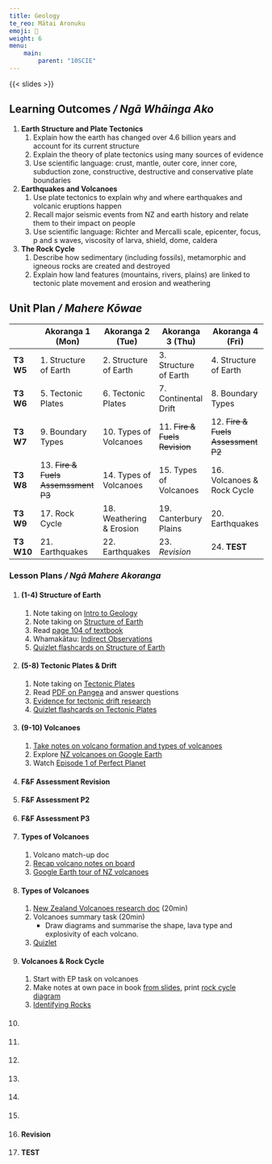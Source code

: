 ```yaml
---
title: Geology
te_reo: Mātai Aronuku
emoji: 🌋
weight: 6
menu:
    main:
        parent: "10SCIE"
---
```


<!-- 
1. Structure of Earth
    - Core, Outer Core, Mantle, Crust
    - Convection Currents, nuclear reactions, tectonic plate movement
2. Volcanoes
    - Label a diagram
    - Types of volcanoes: shield, cone, caldera, dome + examples a plenty
    - Shapes of volcanoes + distinguishing features
    - Lava viscosity relating to types of volcanoes
3. Tectonic Boundaries
    - Three types
    - NZ's boundary
    - Label tectonic boundary
    - Map of NZ + fault lines
    - Earthquakes
        + Measurement
        + Epicentre/focus
        + Energy scales
        + s/p waves
4. Rock Cycle
    - Formation of rock types
    - Weathering, erosion, uplift
 -->

{{< slides >}}

## Learning Outcomes _/ Ngā Whāinga Ako_

1. __Earth Structure and Plate Tectonics__
    1. Explain how the earth has changed over 4.6 billion years and  account for its current structure
    2. Explain the theory of plate tectonics using many sources of evidence
    3. Use scientific language:  crust, mantle, outer core, inner core, subduction zone, constructive, destructive and conservative plate boundaries
2. __Earthquakes and Volcanoes__
    1. Use plate tectonics to explain why and where earthquakes and volcanic eruptions happen
    2. Recall major seismic events from NZ and earth history and relate them to their impact on people
    3. Use scientific language: Richter and Mercalli scale, epicenter, focus, p and s waves, viscosity of larva, shield, dome, caldera
3. __The Rock Cycle__
    1. Describe how sedimentary (including fossils), metamorphic and igneous rocks are created and destroyed
    2. Explain how land features (mountains, rivers, plains) are linked to tectonic plate movement  and erosion and weathering

## Unit Plan _/ Mahere Kōwae_

|            |           Akoranga 1 (Mon)          |     Akoranga 2 (Tue)     |        Akoranga 3 (Thu)       |          Akoranga 4 (Fri)          |
| ---------- | ----------------------------------- | ------------------------ | ----------------------------- | ---------------------------------- |
| __T3 W5__  | 1. Structure of Earth               | 2. Structure of Earth    | 3. Structure of Earth         | 4. Structure of Earth              |
| __T3 W6__  | 5. Tectonic Plates                  | 6. Tectonic Plates       | 7. Continental Drift          | 8. Boundary Types                  |
| __T3 W7__  | 9. Boundary Types                   | 10. Types of Volcanoes   | 11. ~~Fire & Fuels Revision~~ | 12. ~~Fire & Fuels Assessment P2~~ |
| __T3 W8__  | 13. ~~Fire & Fuels Assemssment P3~~ | 14. Types of Volcanoes   | 15. Types of Volcanoes        | 16. Volcanoes & Rock Cycle         |
| __T3 W9__  | 17. Rock Cycle                      | 18. Weathering & Erosion | 19. Canterbury Plains         | 20. Earthquakes                    |
| __T3 W10__ | 21. Earthquakes                     | 22. Earthquakes          | 23. _Revision_                | 24. __TEST__                       |

### Lesson Plans _/ Ngā Mahere Akoranga_

1. #### (1-4) Structure of Earth
    1. Note taking on [Intro to Geology](slides/introduction.html)
    2. Note taking on [Structure of Earth](slides/structure-of-earth.html)
    3. Read [page 104 of textbook](https://classroom.google.com/w/MjU2NzQ5OTE2OTM4/t/all)
    4. Whamakātau: [Indirect Observations](slides/indirect-observations.html)
    5. [Quizlet flashcards on Structure of Earth](https://quizlet.com/finnlesueur/folders/y10-science/sets)

2. #### (5-8) Tectonic Plates & Drift
    1. Note taking on [Tectonic Plates](slides/plate-tectonics-continental-drift.html)
    2. Read [PDF on Pangea](https://drive.google.com/drive/folders/1Tp9TXIVFcMbYcbDrWMONDmV6uo8Wsn5r) and answer questions
    3. [Evidence for tectonic drift research](https://docs.google.com/document/d/1BYQ-f5ekiAQE1THfJVOoCQcwASTElnfY6peDmwF4H9E/edit)
    4. [Quizlet flashcards on Tectonic Plates](https://quizlet.com/finnlesueur/folders/y10-science/sets)

3. #### (9-10) Volcanoes
    1. [Take notes on volcano formation and types of volcanoes](slides/volcanoes.html)
    2. Explore [NZ volcanoes on Google Earth](https://earth.google.com/earth/d/1trZcLLtDU3VR0hqO-I6ohgZP8B4xLZqk?usp=sharing)
    3. Watch [Episode 1 of Perfect Planet](https://drive.google.com/file/d/1B4Wlg-qKjyMjSh0x0dNi8Hl2QZ27oXBh/view?usp=sharing)

11. #### F&F Assessment Revision

12. #### F&F Assessment P2

13. #### F&F Assessment P3 

14. #### Types of Volcanoes
    1. Volcano match-up doc
    2. [Recap volcano notes on board](slides/volcanoes.html)
    3. [Google Earth tour of NZ volcanoes](https://earth.google.com/earth/d/1trZcLLtDU3VR0hqO-I6ohgZP8B4xLZqk?usp=sharing)

15. #### Types of Volcanoes
    1. [New Zealand Volcanoes research doc](https://docs.google.com/document/d/1Djlg8Ge_8ZOorDND0yjUgTR9bENXDsa-6N5VhgUAc44/edit) (20min)
    2. Volcanoes summary task (20min)
        - Draw diagrams and summarise the shape, lava type and explosivity of each volcano.
    3. [Quizlet](https://quizlet.com/nz/616896100/volcanoes-in-new-zealand-flash-cards/)

16. #### Volcanoes & Rock Cycle
    1. Start with EP task on volcanoes
    2. Make notes at own pace in book [from slides](slides/rock-cycle.html), print [rock cycle diagram](https://docs.google.com/document/d/1jUk7i2p5FKqeqrTCeZLSPqKYcSXS2an9N1Xzujqd70E/edit)
    3. [Identifying Rocks](https://www.riskassess.co.nz/risk_assessment/10026321)

17. #### 

18. #### 

19. #### 

20. #### 

21. #### 

22. #### 

23. #### Revision

24. #### TEST
